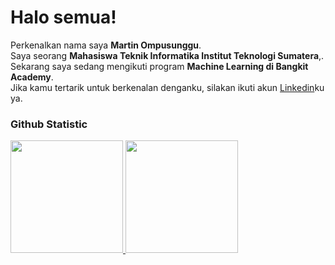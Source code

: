 # Halo semua! 

Perkenalkan nama saya **Martin Ompusunggu**.<br>
Saya seorang **Mahasiswa Teknik Informatika Institut Teknologi Sumatera**,.<br>
Sekarang saya sedang mengikuti program  **Machine Learning di Bangkit Academy**.<br>
Jika kamu tertarik untuk berkenalan denganku, silakan ikuti akun [Linkedin](www.linkedin.com/in/martinompusunggu4102)ku ya.

### Github Statistic
<p align="left">
<a href="https://github.com/Martinexe4">
  <img height="180em" src="https://github-readme-stats-eight-theta.vercel.app/api?username=Martinexe4&show_icons=true&theme=algolia&include_all_commits=true&count_private=true"/>
  <img height="180em" src="https://github-readme-stats-eight-theta.vercel.app/api/top-langs/?username=Martinexe4&layout=compact&langs_count=8&theme=algolia"/>
</a>
</p>
